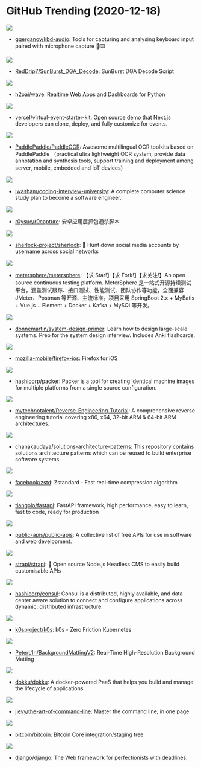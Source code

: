 # GitHub Trending (2020-12-18)

![](https://img.shields.io/badge/C%2B%2B-New%20306-green?style=flat-square&logo=appveyor)
- [ggerganov/kbd-audio](https://github.com/ggerganov/kbd-audio): Tools for capturing and analysing keyboard input paired with microphone capture 🎤⌨️

![](https://img.shields.io/badge/Python-New%2036-green?style=flat-square&logo=appveyor)
- [RedDrip7/SunBurst_DGA_Decode](https://github.com/RedDrip7/SunBurst_DGA_Decode): SunBurst DGA Decode Script

![](https://img.shields.io/badge/Python-New%20199-green?style=flat-square&logo=appveyor)
- [h2oai/wave](https://github.com/h2oai/wave): Realtime Web Apps and Dashboards for Python

![](https://img.shields.io/badge/TypeScript-New%20121-green?style=flat-square&logo=appveyor)
- [vercel/virtual-event-starter-kit](https://github.com/vercel/virtual-event-starter-kit): Open source demo that Next.js developers can clone, deploy, and fully customize for events.

![](https://img.shields.io/badge/Python-New%20166-green?style=flat-square&logo=appveyor)
- [PaddlePaddle/PaddleOCR](https://github.com/PaddlePaddle/PaddleOCR): Awesome multilingual OCR toolkits based on PaddlePaddle （practical ultra lightweight OCR system, provide data annotation and synthesis tools, support training and deployment among server, mobile, embedded and IoT devices）

![](https://img.shields.io/badge/none-New%201-green?style=flat-square&logo=appveyor)
- [jwasham/coding-interview-university](https://github.com/jwasham/coding-interview-university): A complete computer science study plan to become a software engineer.

![](https://img.shields.io/badge/Python-New%2079-green?style=flat-square&logo=appveyor)
- [r0ysue/r0capture](https://github.com/r0ysue/r0capture): 安卓应用层抓包通杀脚本

![](https://img.shields.io/badge/Python-New%20335-green?style=flat-square&logo=appveyor)
- [sherlock-project/sherlock](https://github.com/sherlock-project/sherlock): 🔎 Hunt down social media accounts by username across social networks

![](https://img.shields.io/badge/Java-New%20147-green?style=flat-square&logo=appveyor)
- [metersphere/metersphere](https://github.com/metersphere/metersphere): 【求 Star!】【求 Fork!】【求关注!】An open source continuous testing platform. MeterSphere 是一站式开源持续测试平台，涵盖测试跟踪、接口测试、性能测试、团队协作等功能，全面兼容 JMeter、Postman 等开源、主流标准。项目采用 SpringBoot 2.x + MyBatis + Vue.js + Element + Docker + Kafka + MySQL等开发。

![](https://img.shields.io/badge/Python-New%20271-green?style=flat-square&logo=appveyor)
- [donnemartin/system-design-primer](https://github.com/donnemartin/system-design-primer): Learn how to design large-scale systems. Prep for the system design interview. Includes Anki flashcards.

![](https://img.shields.io/badge/Swift-New%2017-green?style=flat-square&logo=appveyor)
- [mozilla-mobile/firefox-ios](https://github.com/mozilla-mobile/firefox-ios): Firefox for iOS

![](https://img.shields.io/badge/Go-New%20255-green?style=flat-square&logo=appveyor)
- [hashicorp/packer](https://github.com/hashicorp/packer): Packer is a tool for creating identical machine images for multiple platforms from a single source configuration.

![](https://img.shields.io/badge/C%2B%2B-New%20121-green?style=flat-square&logo=appveyor)
- [mytechnotalent/Reverse-Engineering-Tutorial](https://github.com/mytechnotalent/Reverse-Engineering-Tutorial): A comprehensive reverse engineering tutorial covering x86, x64, 32-bit ARM & 64-bit ARM architectures.

![](https://img.shields.io/badge/none-New%20118-green?style=flat-square&logo=appveyor)
- [chanakaudaya/solutions-architecture-patterns](https://github.com/chanakaudaya/solutions-architecture-patterns): This repository contains solutions architecture patterns which can be reused to build enterprise software systems

![](https://img.shields.io/badge/C-New%20106-green?style=flat-square&logo=appveyor)
- [facebook/zstd](https://github.com/facebook/zstd): Zstandard - Fast real-time compression algorithm

![](https://img.shields.io/badge/Python-New%20259-green?style=flat-square&logo=appveyor)
- [tiangolo/fastapi](https://github.com/tiangolo/fastapi): FastAPI framework, high performance, easy to learn, fast to code, ready for production

![](https://img.shields.io/badge/Python-New%20290-green?style=flat-square&logo=appveyor)
- [public-apis/public-apis](https://github.com/public-apis/public-apis): A collective list of free APIs for use in software and web development.

![](https://img.shields.io/badge/JavaScript-New%2045-green?style=flat-square&logo=appveyor)
- [strapi/strapi](https://github.com/strapi/strapi): 🚀 Open source Node.js Headless CMS to easily build customisable APIs

![](https://img.shields.io/badge/Go-New%2012-green?style=flat-square&logo=appveyor)
- [hashicorp/consul](https://github.com/hashicorp/consul): Consul is a distributed, highly available, and data center aware solution to connect and configure applications across dynamic, distributed infrastructure.

![](https://img.shields.io/badge/Go-New%2086-green?style=flat-square&logo=appveyor)
- [k0sproject/k0s](https://github.com/k0sproject/k0s): k0s - Zero Friction Kubernetes

![](https://img.shields.io/badge/Python-New%20314-green?style=flat-square&logo=appveyor)
- [PeterL1n/BackgroundMattingV2](https://github.com/PeterL1n/BackgroundMattingV2): Real-Time High-Resolution Background Matting

![](https://img.shields.io/badge/Shell-New%2026-green?style=flat-square&logo=appveyor)
- [dokku/dokku](https://github.com/dokku/dokku): A docker-powered PaaS that helps you build and manage the lifecycle of applications

![](https://img.shields.io/badge/none-New%20158-green?style=flat-square&logo=appveyor)
- [jlevy/the-art-of-command-line](https://github.com/jlevy/the-art-of-command-line): Master the command line, in one page

![](https://img.shields.io/badge/C%2B%2B-New%2033-green?style=flat-square&logo=appveyor)
- [bitcoin/bitcoin](https://github.com/bitcoin/bitcoin): Bitcoin Core integration/staging tree

![](https://img.shields.io/badge/Python-New%2033-green?style=flat-square&logo=appveyor)
- [django/django](https://github.com/django/django): The Web framework for perfectionists with deadlines.

